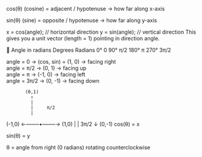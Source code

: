  cos(θ) (cosine) = adjacent / hypotenuse
→ how far along x-axis

sin(θ) (sine) = opposite / hypotenuse
→ how far along y-axis




x = cos(angle); // horizontal direction
y = sin(angle); // vertical direction
This gives you a unit vector (length = 1) pointing in direction angle.

🔄 Angle in radians
Degrees	Radians
0°	0
90°	π/2
180°	π
270°	3π/2

angle = 0         → (cos, sin) = (1, 0)    → facing right  
angle = π/2       → (0, 1)                 → facing up  
angle = π         → (-1, 0)                → facing left  
angle = 3π/2      → (0, -1)                → facing down

           (0,1)
             ↑
             |
             |     π/2
             |
(-1,0) ←–––––•–––––→ (1,0)
             |
             |     3π/2
             ↓
           (0,-1)
cos(θ) = x

sin(θ) = y

θ = angle from right (0 radians) rotating counterclockwise